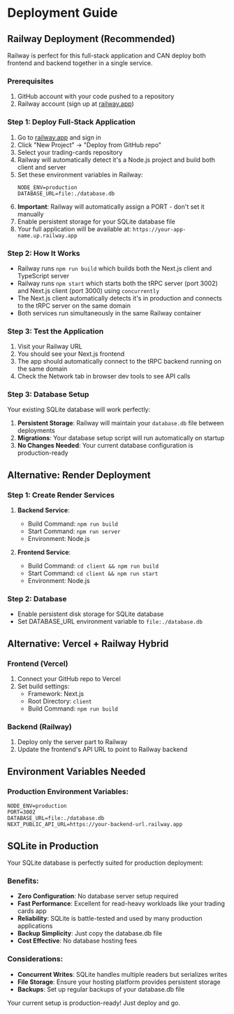 # Deployment Guide

## Railway Deployment (Recommended)

Railway is perfect for this full-stack application and CAN deploy both frontend and backend together in a single service.

### Prerequisites
1. GitHub account with your code pushed to a repository
2. Railway account (sign up at [railway.app](https://railway.app))

### Step 1: Deploy Full-Stack Application
1. Go to [railway.app](https://railway.app) and sign in
2. Click "New Project" → "Deploy from GitHub repo"
3. Select your trading-cards repository
4. Railway will automatically detect it's a Node.js project and build both client and server
5. Set these environment variables in Railway:
   ```
   NODE_ENV=production
   DATABASE_URL=file:./database.db
   ```
6. **Important**: Railway will automatically assign a PORT - don't set it manually
7. Enable persistent storage for your SQLite database file
8. Your full application will be available at: `https://your-app-name.up.railway.app`

### Step 2: How It Works
- Railway runs `npm run build` which builds both the Next.js client and TypeScript server
- Railway runs `npm start` which starts both the tRPC server (port 3002) and Next.js client (port 3000) using `concurrently`
- The Next.js client automatically detects it's in production and connects to the tRPC server on the same domain
- Both services run simultaneously in the same Railway container

### Step 3: Test the Application
1. Visit your Railway URL
2. You should see your Next.js frontend
3. The app should automatically connect to the tRPC backend running on the same domain
4. Check the Network tab in browser dev tools to see API calls

### Step 3: Database Setup
Your existing SQLite database will work perfectly:

1. **Persistent Storage**: Railway will maintain your `database.db` file between deployments
2. **Migrations**: Your database setup script will run automatically on startup
3. **No Changes Needed**: Your current database configuration is production-ready

## Alternative: Render Deployment

### Step 1: Create Render Services
1. **Backend Service**:
   - Build Command: `npm run build`
   - Start Command: `npm run server`
   - Environment: Node.js

2. **Frontend Service**:
   - Build Command: `cd client && npm run build`
   - Start Command: `cd client && npm run start`
   - Environment: Node.js

### Step 2: Database
- Enable persistent disk storage for SQLite database
- Set DATABASE_URL environment variable to `file:./database.db`

## Alternative: Vercel + Railway Hybrid

### Frontend (Vercel)
1. Connect your GitHub repo to Vercel
2. Set build settings:
   - Framework: Next.js
   - Root Directory: `client`
   - Build Command: `npm run build`

### Backend (Railway)
1. Deploy only the server part to Railway
2. Update the frontend's API URL to point to Railway backend

## Environment Variables Needed

### Production Environment Variables:
```
NODE_ENV=production
PORT=3002
DATABASE_URL=file:./database.db
NEXT_PUBLIC_API_URL=https://your-backend-url.railway.app
```

## SQLite in Production

Your SQLite database is perfectly suited for production deployment:

### Benefits:
- **Zero Configuration**: No database server setup required
- **Fast Performance**: Excellent for read-heavy workloads like your trading cards app
- **Reliability**: SQLite is battle-tested and used by many production applications
- **Backup Simplicity**: Just copy the database.db file
- **Cost Effective**: No database hosting fees

### Considerations:
- **Concurrent Writes**: SQLite handles multiple readers but serializes writes
- **File Storage**: Ensure your hosting platform provides persistent storage
- **Backups**: Set up regular backups of your database.db file

Your current setup is production-ready! Just deploy and go.
